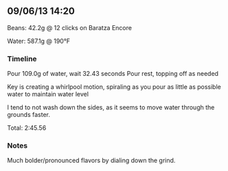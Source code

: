 ## 09/06/13 14:20 ##

Beans: 42.2g @ 12 clicks on Baratza Encore

Water: 587.1g @ 190°F

### Timeline ###

Pour 109.0g of water, wait 32.43 seconds
Pour rest, topping off as needed

Key is creating a whirlpool motion, spiraling as you pour as little as possible
water to maintain water level

I tend to not wash down the sides, as it seems to move water through the
grounds faster.

Total: 2:45.56

### Notes ###

Much bolder/pronounced flavors by dialing down the grind. 
